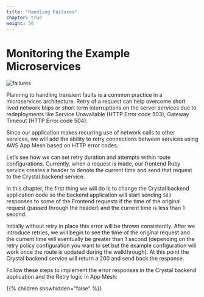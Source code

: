 ```yaml
---
title: "Handling Failures"
chapter: true
weight: 50
---
```


# Monitoring the Example Microservices

![failures](/images/app_mesh_architecture/AppMeshWorkshopCloudMap.png)

Planning to handling transient faults is a common practice in a microservices architecture. Retry of a request can help overcome short lived network blips or short term interruptions on the server services due to redeployments like Service Unavailable (HTTP Error code 503), Gateway Timeout (HTTP Error code 504).

Since our application makes recurring use of network calls to other services, we will add the ability to retry connections between services using AWS App Mesh based on HTTP error codes.

Let’s see how we can set retry duration and attempts within route configurations. Currently, when a request is made, our frontend Ruby service creates a header to denote the current time and send that request to the Crystal backend service.

In this chapter, the first thing we will do is to change the Crystal backend application code so the backend application will start sending `503` responses to some of the Frontend requests if the time of the original request (passed through the header) and the current time is less than 1 second.

Initially without retry in place this error will be thrown consistently. After we introduce retries, we will begin to see the time of the original request and the current time will eventually be greater than 1 second (depending on the retry policy configuration you want to set but the example configuration will work once the route is updated during the walkthrough). At this point the Crystal backend service will return a 200 and send back the response.

Follow these steps to implement the error responses in the Crystal backend application and the Retry logic in App Mesh:

{{% children showhidden="false" %}}
